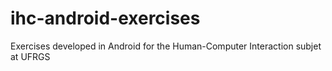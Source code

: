 # ihc-android-exercises
  Exercises developed in Android for the Human-Computer Interaction subjet at UFRGS
